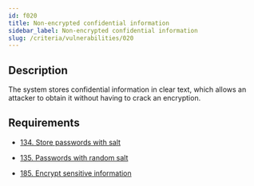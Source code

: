 ```yaml
---
id: f020
title: Non-encrypted confidential information
sidebar_label: Non-encrypted confidential information
slug: /criteria/vulnerabilities/020
---
```


## Description

The system stores confidential information in clear text,
which allows an attacker to obtain it
without having to crack an encryption.

## Requirements

- [134. Store passwords with salt](/criteria/requirements/134)

- [135. Passwords with random salt](/criteria/requirements/135)

- [185. Encrypt sensitive information](/criteria/requirements/185)
